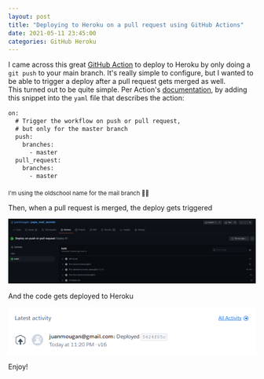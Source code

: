 ```yaml
---
layout: post
title: "Deploying to Heroku on a pull request using GitHub Actions"
date: 2021-05-11 23:45:00
categories: GitHub Heroku
---
```


I came across this great [GitHub Action](https://github.com/marketplace/actions/deploy-to-heroku) to deploy to Heroku by
only doing a `git push` to your main branch. It's really simple to configure, but I wanted to be able to trigger a
deploy after a pull request gets merged as well.  
This turned out to be quite simple. Per Action's
[documentation](https://docs.github.com/en/actions/reference/events-that-trigger-workflows#example-using-multiple-events-with-activity-types-or-configuration),
by adding this snippet into the `yaml` file that describes the action:

```
on:
  # Trigger the workflow on push or pull request,
  # but only for the master branch
  push:
    branches:
      - master
  pull_request:
    branches:
      - master
```

<sub>I'm using the oldschool name for the mail branch 🤷‍♂️</sub>

Then, when a pull request is merged, the deploy gets triggered

![GitHub action](/assets/gh_action.png)

And the code gets deployed to Heroku

![Heroku Action](/assets/heroku_action.png)

Enjoy!
